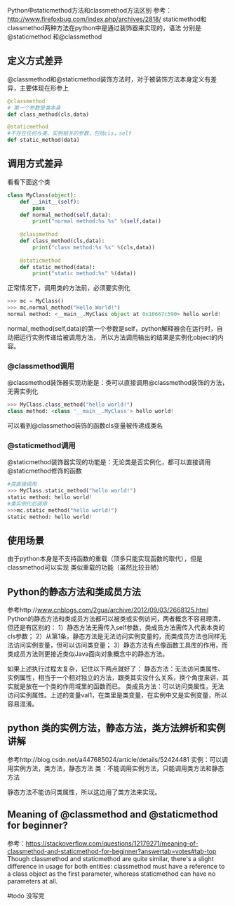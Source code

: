 Python中staticmethod方法和classmethod方法区别
参考：http://www.firefoxbug.com/index.php/archives/2818/
staticmethod和classmethod两种方法在python中是通过装饰器来实现的，语法
分别是@staticmethod 和@classmethod

## 定义方式差异
@classmethod和@staticmethod装饰方法时，对于被装饰方法本身定义有差异，主要体现在形参上
```python
@classmethod
# 第一个参数是类本身
def class_method(cls,data)

@staticmethod
#不存在任何与类、实例相关的参数，包括cls，self
def static_method(data)
```
## 调用方式差异
看看下面这个类
```python
class MyClass(object):
    def __init__(self):
        pass
    def normal_method(self,data):
        print("normal method:%s %s" %(self,data))
        
    @classmethod
    def class_method(cls,data):
        print("class method:%s %s" %(cls,data))
        
    @staticmethod
    def static_method(data):
        print("static method:%s" %(data))
```
正常情况下，调用类的方法前，必须要实例化
```python
>>> mc = MyClass()
>>> mc.normal_method("Hello World!")
normal method: <__main__.MyClass object at 0x10667c590> hello world!
```
normal_method(self,data)的第一个参数是self，python解释器会在运行时，自动把运行实例传递给被调用方法，
所以方法调用输出的结果是实例化object的内容。

### @classmethod调用
@classmethod装饰器实现功能是：类可以直接调用@classmethod装饰的方法，无需实例化

```python
>>> MyClass.class_method("hello world!")
class method: <class '__main__.MyClass'> hello world!
```
可以看到@classmethod装饰的函数cls变量被传递成类名

### @staticmethod调用
@staticmethod装饰器实现的功能是：无论类是否实例化，都可以直接调用@staticmethod修饰的函数
```python
#类直接调用
>>> MyClass.static_method("hello world!")
static method: hello world!
#类实例化后调用
>>>mc.static_method("hello world!")
static method: hello world!
```
## 使用场景
由于python本身是不支持函数的重载（顶多只能实现函数的取代），但是classmethod可以实现
类似重载的功能（虽然比较丑陋）






## Python的静态方法和类成员方法
参考http://www.cnblogs.com/2gua/archive/2012/09/03/2668125.html
Python的静态方法和类成员方法都可以被类或实例访问，两者概念不容易理清，但还是有区别的：
1）静态方法无需传入self参数，类成员方法需传入代表本类的cls参数；
2）从第1条，静态方法是无法访问实例变量的，而类成员方法也同样无法访问实例变量，但可以访问类变量；
3）静态方法有点像函数工具库的作用，而类成员方法则更接近类似Java面向对象概念中的静态方法。

如果上述执行过程太复杂，记住以下两点就好了：
静态方法：无法访问类属性、实例属性，相当于一个相对独立的方法，跟类其实没什么关系，换个角度来讲，其实就是放在一个类的作用域里的函数而已。
类成员方法：可以访问类属性，无法访问实例属性。上述的变量val1，在类里是类变量，在实例中又是实例变量，所以容易混淆。


## python 类的实例方法，静态方法，类方法辨析和实例讲解
参考http://blog.csdn.net/a447685024/article/details/52424481
实例：可以调用实例方法，类方法，静态方法
类：不能调用实例方法，只能调用类方法和静态方法

静态方法不能访问类属性，所以这边用了类方法来实现。

## Meaning of @classmethod and @staticmethod for beginner?
参考：https://stackoverflow.com/questions/12179271/meaning-of-classmethod-and-staticmethod-for-beginner?answertab=votes#tab-top
Though classmethod and staticmethod are quite similar, 
there's a slight difference in usage for both entities: 
classmethod must have a reference to a class object as the first parameter, 
whereas staticmethod can have no parameters at all.

#todo 没写完